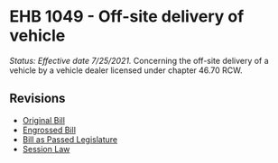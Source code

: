 # EHB 1049 - Off-site delivery of vehicle
*Status: Effective date 7/25/2021.*
Concerning the off-site delivery of a vehicle by a vehicle dealer licensed under chapter 46.70 RCW.

## Revisions
* [Original Bill](1/)
* [Engrossed Bill](1/)
* [Bill as Passed Legislature](1/)
* [Session Law](1/)
